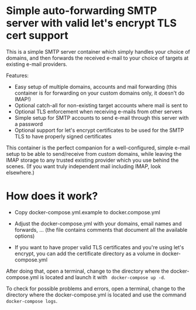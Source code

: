 
# Simple auto-forwarding SMTP server with valid let's encrypt TLS cert support

This is a simple SMTP server container which simply handles your choice of
domains, and then forwards the received e-mail to your choice of targets at
existing e-mail providers.

Features:
- Easy setup of multiple domains, accounts and mail forwarding (this container
  is for forwarding on your custom domains only, it doesn't do IMAP!)
- Optional catch-all for non-existing target accounts where mail is sent to
- Optional TLS enforcement when receiving e-mails from other servers
- Simple setup for SMTP accounts to send e-mail through this server with
  a password
- Optional support for let's encrypt certificates to be used for the SMTP TLS
  to have properly signed certificates

This container is the perfect companion for a well-configured, simple e-mail
setup to be able to send/receive from custom domains, while leaving the IMAP
storage to any trusted existing provider which you use behind the scenes.
(If you want truly independent mail including IMAP, look elsewhere.)

# How does it work?

- Copy docker-compose.yml.example to docker.compose.yml

- Adjust the docker-compose.yml with your domains, email names and forwards,
  ... (the file contains comments that document all the available options)

- If you want to have proper valid TLS certificates and you're using let's
  encrypt, you can add the certificate directory as a volume in
  docker-compose.yml

After doing that, open a terminal, change to the directory where the
docker-compose.yml is located and launch it with ``` docker-compose up -d```.

To check for possible problems and errors, open a terminal, change to the
directory where the docker-compose.yml is located and use the command
``` docker-compose logs```.

